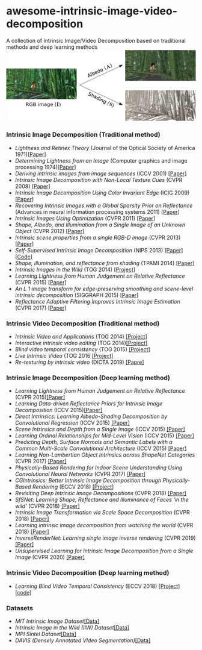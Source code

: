 # awesome-intrinsic-image-video-decomposition
A collection of Intrinsic Image/Video Decomposition based on traditional methods and deep learning methods
![avatar](https://github.com/Sharanranjit/Intrinsic-Image-Decomposition/blob/master/demo.png)

###  Intrinsic Image Decomposition (Traditional method)

* _Lightness and Retinex Theory_ (Journal of the Optical Society of America 1971)[[Paper]](https://www.osapublishing.org/josa/abstract.cfm?uri=josa-61-1-1)
* _Determining Lightness from an Image_ (Computer graphics and image processing 1974)[[Paper]](http://www.cnbc.cmu.edu/~tai/cp_papers/Horn_On_Lightness_OCR.pdf)
* _Deriving intrinsic images from image sequences_ (ICCV 2001) [[Paper]](https://courses.cs.washington.edu/courses/cse590b/02au/intrinsic.pdf)
* _Intrinsic Image Decomposition with Non-Local Texture Cues_ (CVPR 2008) [[Paper]](https://www.cs.sfu.ca/~pingtan/Papers/cvpr08.pdf)
* _Intrinsic Image Decomposition Using Color Invariant Edge_ (ICIG 2009) [[Paper]](https://ieeexplore.ieee.org/document/5437858)
* _Recovering Intrinsic Images with a Global Sparsity Prior on Reflectance_ (Advances in neural information processing systems 2011) [[Paper]](http://people.tuebingen.mpg.de/mkiefel/projects/intrinsic/nips11intrinsic.pdf)
* _Intrinsic Images Using Optimization_ (CVPR 2011) [[Paper]](https://ieeexplore.ieee.org/document/5995507)
* _Shape, Albedo, and Illumination from a Single Image of an Unknown Object_ (CVPR 2012) [[Paper]](https://www2.eecs.berkeley.edu/Research/Projects/CS/vision/reconstruction/BarronMalikCVPR2012.pdf)
* _Intrinsic scene properties from a single RGB-D image_ (CVPR 2013) [[Paper]](https://projet.liris.cnrs.fr/imagine/pub/proceedings/CVPR-2013/data/papers/4989a017.pdf)
* _Self-Supervised Intrinsic Image Decomposition_ (NIPS 2013) [[Paper]](https://arxiv.org/abs/1711.03678)[[Code]](https://github.com/JannerM/intrinsics-network)
* _Shape, illumination, and reflectance from shading_ (TPAMI 2014) [[Paper]](https://www2.eecs.berkeley.edu/Pubs/TechRpts/2013/EECS-2013-117.pdf)
* _Intrinsic Images in the Wild_ (TOG 2014) [[Project]](http://opensurfaces.cs.cornell.edu/intrinsic/)
* _Learning Lightness from Human Judgement on Relative Reflectance_ (CVPR 2015) [[Paper]](http://citeseerx.ist.psu.edu/viewdoc/download?doi=10.1.1.698.5035&rep=rep1&type=pdf)
* _An L 1 image transform for edge-preserving smoothing and scene-level intrinsic decomposition_ (SIGGRAPH 2015) [[Paper]](http://cseweb.ucsd.edu/~bisai/papers/SIGGRAPH15_IntrinsicDecomposition.pdf)
* _Reflectance Adaptive Filtering Improves Intrinsic Image Estimation_ (CVPR 2017) [[Paper]](https://arxiv.org/abs/1612.05062)


### Intrinsic Video Decomposition (Traditional method)
* _Intrinsic Video and Applications_ (TOG 2014) [[Project]](http://webdiis.unizar.es/~elenag/projects/SIG2014_intrinsicvideo/)
* _Interactive intrinsic video editing_ (TOG 2014)[[Project]](https://perso.liris.cnrs.fr/nicolas.bonneel/intrinsic.htm)
* _Blind video temporal consistency_ (TOG 2015) [[Project]](https://perso.liris.cnrs.fr/nicolas.bonneel/consistency/)
* _Live Intrinsic Video_ (TOG 2016 [[Project]](https://gvv.mpi-inf.mpg.de/projects/LiveIntrinsicVideo/)
* _Re-texturing by intrinsic video_ (DICTA 2019) [[Papre]](https://ieeexplore.ieee.org/document/5692608)

### Intrinsic Image Decomposition (Deep learning method)
* _Learning Lightness from Human Judgement on Relative Reflectance_ (CVPR 2015)[[Paper]](http://citeseerx.ist.psu.edu/viewdoc/download?doi=10.1.1.698.5035&rep=rep1&type=pdf)
* _Learning Data-driven Reflectance Priors for Intrinsic Image Decomposition_ (ICCV 2015)[[Paper]](https://people.eecs.berkeley.edu/~tinghuiz/papers/iccv15_lrp.pdf)
* _Direct Intrinsics: Learning Albedo-Shading Decomposition by Convolutional Regression_ (ICCV 2015) [[Paper]](https://arxiv.org/abs/1512.02311)
* _Scene Intrinsics and Depth from a Single Image_ (ICCV 2015) [[Paper]](http://www.icsi.berkeley.edu/pubs/vision/sceneintrinsics15.pdf)
* _Learning Ordinal Relationships for Mid-Level Vision_ (ICCV 2015) [[Paper]](https://people.csail.mit.edu/danielzoran/ordinal.pdf)
* _Predicting Depth, Surface Normals and Semantic Labels with a Common Multi-Scale Convolutional Architecture_ (ICCV 2015) [[Paper]](https://www.cv-foundation.org/openaccess/content_iccv_2015/papers/Eigen_Predicting_Depth_Surface_ICCV_2015_paper.pdf)
* _Learning Non-Lambertian Object Intrinsics across ShapeNet Categories_ (CVPR 2017) [[Paper]](https://arxiv.org/abs/1612.08510)
* _Physically-Based Rendering for Indoor Scene Understanding Using Convolutional Neural Networks_ (CVPR 2017) [[Paper]](https://arxiv.org/abs/1612.07429)
* _CGIntrinsics: Better Intrinsic Image Decomposition through Physically-Based Rendering_ (ECCV 2018) [[Project]](https://research.cs.cornell.edu/cgintrinsics/)
* _Revisiting Deep Intrinsic Image Decompositions_ (CVPR 2018) [[Paper]](https://arxiv.org/abs/1701.02965)
* _SfSNet: Learning Shape, Reflectance and Illuminance of Faces ‘in the wild’_ (CVPR  2018) [[Paper]](https://arxiv.org/abs/1712.01261)
* _Intrinsic Image Transformation via Scale Space Decomposition_ (CVPR  2018) [[Paper]](https://arxiv.org/abs/1805.10253)
* _Learning intrinsic image decomposition from watching the world_ (CVPR 2018) [[Paper]](https://arxiv.org/abs/1804.00582)
* _InverseRenderNet: Learning single image inverse rendering_ (CVPR 2019) [[Paper]](https://arxiv.org/abs/1811.12328)
* _Unsupervised Learning for Intrinsic Image Decomposition from a Single Image_ (CVPR 2020) [[Paper]](https://arxiv.org/abs/1911.09930)

### Intrinsic Video Decomposition (Deep learning method)
* _Learning Blind Video Temporal Consistency_ (ECCV 2018) [[Project]](https://arxiv.org/abs/1808.00449)[[code]](https://github.com/phoenix104104/fast_blind_video_consistency)


### Datasets

* _MIT Intrinsic Image Dataset_[[Data]](http://www.cs.toronto.edu/~rgrosse/intrinsic/)
* _Intrinsic Image in the Wild (IIW) Dataset_[[Data]](http://opensurfaces.cs.cornell.edu/publications/intrinsic/)
* _MPI Sintel Dataset_[[Data]](http://sintel.is.tue.mpg.de/)
* _DAVIS (Densely Annotated VIdeo Segmentation)_[[Data]](https://davischallenge.org/)
